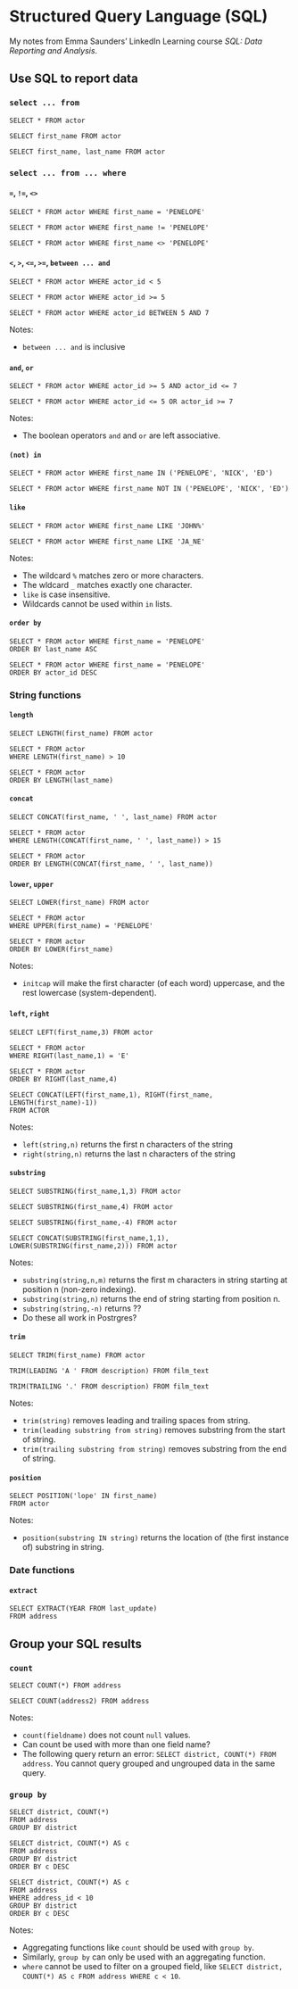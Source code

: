 # Structured Query Language (SQL)

My notes from Emma Saunders’ LinkedIn Learning course *SQL: Data Reporting and Analysis*.

## Use SQL to report data

### `select ... from`

```
SELECT * FROM actor

SELECT first_name FROM actor

SELECT first_name, last_name FROM actor
```

###  `select ... from ... where`

#### `=`, `!=`, `<>`

```
SELECT * FROM actor WHERE first_name = 'PENELOPE'

SELECT * FROM actor WHERE first_name != 'PENELOPE'

SELECT * FROM actor WHERE first_name <> 'PENELOPE'
```

#### `<`, `>`, `<=`, `>=`, `between ... and`

```
SELECT * FROM actor WHERE actor_id < 5

SELECT * FROM actor WHERE actor_id >= 5

SELECT * FROM actor WHERE actor_id BETWEEN 5 AND 7
```

Notes:
- `between ... and` is inclusive

#### `and`, `or`

```
SELECT * FROM actor WHERE actor_id >= 5 AND actor_id <= 7

SELECT * FROM actor WHERE actor_id <= 5 OR actor_id >= 7
```

Notes:
- The boolean operators `and` and `or` are left associative.

#### `(not) in`

```
SELECT * FROM actor WHERE first_name IN ('PENELOPE', 'NICK', 'ED')

SELECT * FROM actor WHERE first_name NOT IN ('PENELOPE', 'NICK', 'ED')
```

#### `like`

```
SELECT * FROM actor WHERE first_name LIKE 'JOHN%'

SELECT * FROM actor WHERE first_name LIKE 'JA_NE'
```

Notes:
- The wildcard `%` matches zero or more characters.
- The wldcard `_` matches exactly one character.
- `like` is case insensitive.
- Wildcards cannot be used within `in` lists. 

#### `order by`

```
SELECT * FROM actor WHERE first_name = 'PENELOPE'
ORDER BY last_name ASC

SELECT * FROM actor WHERE first_name = 'PENELOPE'
ORDER BY actor_id DESC
```

### String functions

#### `length`

```
SELECT LENGTH(first_name) FROM actor

SELECT * FROM actor
WHERE LENGTH(first_name) > 10

SELECT * FROM actor
ORDER BY LENGTH(last_name)
```

#### `concat` 

```
SELECT CONCAT(first_name, ' ', last_name) FROM actor

SELECT * FROM actor
WHERE LENGTH(CONCAT(first_name, ' ', last_name)) > 15

SELECT * FROM actor
ORDER BY LENGTH(CONCAT(first_name, ' ', last_name))
```

#### `lower`, `upper`

```
SELECT LOWER(first_name) FROM actor

SELECT * FROM actor
WHERE UPPER(first_name) = 'PENELOPE'

SELECT * FROM actor
ORDER BY LOWER(first_name)
```

Notes:
- `initcap` will make the first character (of each word) uppercase, and the rest lowercase (system-dependent).

#### `left`, `right`

```
SELECT LEFT(first_name,3) FROM actor

SELECT * FROM actor
WHERE RIGHT(last_name,1) = 'E'

SELECT * FROM actor
ORDER BY RIGHT(last_name,4)

SELECT CONCAT(LEFT(first_name,1), RIGHT(first_name, LENGTH(first_name)-1))
FROM ACTOR
```

Notes:
- `left(string,n)` returns the first n characters of the string
- `right(string,n)` returns the last n characters of the string

#### `substring`

```
SELECT SUBSTRING(first_name,1,3) FROM actor

SELECT SUBSTRING(first_name,4) FROM actor

SELECT SUBSTRING(first_name,-4) FROM actor

SELECT CONCAT(SUBSTRING(first_name,1,1), LOWER(SUBSTRING(first_name,2))) FROM actor
```

Notes:
- `substring(string,n,m)` returns the first m characters in string starting at position n (non-zero indexing).
- `substring(string,n)` returns the end of string starting from position n.
- `substring(string,-n)` returns ??
- Do these all work in Postrgres?

#### `trim`

```
SELECT TRIM(first_name) FROM actor

TRIM(LEADING 'A ' FROM description) FROM film_text

TRIM(TRAILING '.' FROM description) FROM film_text
```

Notes:
- `trim(string)` removes leading and trailing spaces from string.
- `trim(leading substring from string)` removes substring from the start of string.
- `trim(trailing substring from string)` removes substring from the end of string.

#### `position`

```
SELECT POSITION('lope' IN first_name)
FROM actor
```

Notes:
- `position(substring IN string)` returns the location of (the first instance of) substring in string. 

### Date functions

#### `extract`

```
SELECT EXTRACT(YEAR FROM last_update)
FROM address
```

## Group your SQL results

### `count`

```
SELECT COUNT(*) FROM address

SELECT COUNT(address2) FROM address
```

Notes:
- `count(fieldname)` does not count `null` values.
- Can count be used with more than one field name?
- The following query return an error: `SELECT district, COUNT(*) FROM address`. You cannot query grouped and ungrouped data in the same query.

### `group by`

```
SELECT district, COUNT(*)
FROM address
GROUP BY district

SELECT district, COUNT(*) AS c
FROM address
GROUP BY district
ORDER BY c DESC

SELECT district, COUNT(*) AS c
FROM address
WHERE address_id < 10
GROUP BY district
ORDER BY c DESC
```

Notes:
- Aggregating functions like `count` should be used with `group by`.
- Similarly, `group by` can only be used with an aggregating function.
- `where` cannot be used to filter on a grouped field, like `SELECT district, COUNT(*) AS c FROM address WHERE c < 10`.




